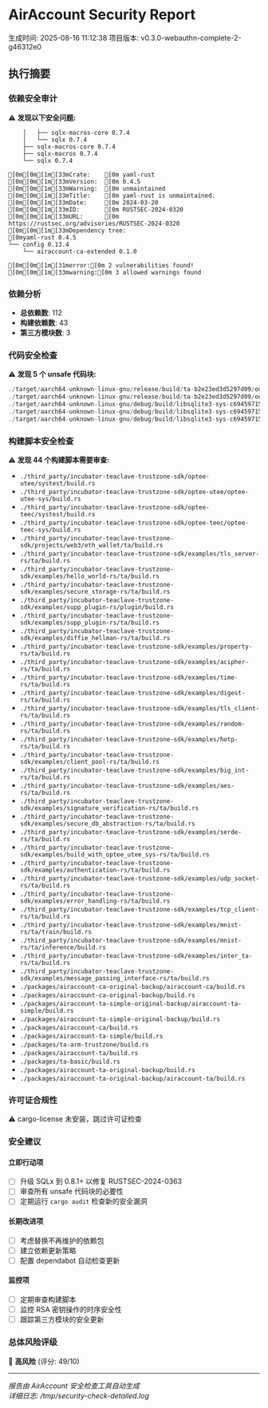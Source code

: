 # AirAccount Security Report
生成时间: 2025-08-16 11:12:38
项目版本: v0.3.0-webauthn-complete-2-g46312e0

## 执行摘要

### 依赖安全审计
⚠️ **发现以下安全问题:**
```
    │   ├── sqlx-macros-core 0.7.4
    │   └── sqlx 0.7.4
    ├── sqlx-macros-core 0.7.4
    ├── sqlx-macros 0.7.4
    └── sqlx 0.7.4

[0m[0m[1m[33mCrate:    [0m yaml-rust
[0m[0m[1m[33mVersion:  [0m 0.4.5
[0m[0m[1m[33mWarning:  [0m unmaintained
[0m[0m[1m[33mTitle:    [0m yaml-rust is unmaintained.
[0m[0m[1m[33mDate:     [0m 2024-03-20
[0m[0m[1m[33mID:       [0m RUSTSEC-2024-0320
[0m[0m[1m[33mURL:      [0m https://rustsec.org/advisories/RUSTSEC-2024-0320
[0m[0m[1m[33mDependency tree:
[0myaml-rust 0.4.5
└── config 0.13.4
    └── airaccount-ca-extended 0.1.0

[0m[0m[1m[31merror:[0m 2 vulnerabilities found!
[0m[0m[1m[33mwarning:[0m 3 allowed warnings found
```

### 依赖分析
- **总依赖数**: 112
- **构建依赖数**: 43
- **第三方模块数**:        3

### 代码安全检查
⚠️ **发现        5 个 unsafe 代码块:**
```rust
./target/aarch64-unknown-linux-gnu/release/build/ta-b2e23ed3d5297d09/out/user_ta_header.rs:pub unsafe extern "C" fn tahead_get_trace_level() -> c_int {
./target/aarch64-unknown-linux-gnu/release/build/ta-b2e23ed3d5297d09/out/user_ta_header.rs:    unsafe {
./target/aarch64-unknown-linux-gnu/debug/build/libsqlite3-sys-c69459715f1ef1de/out/bindgen.rs:            unsafe extern "C" fn(
./target/aarch64-unknown-linux-gnu/debug/build/libsqlite3-sys-c69459715f1ef1de/out/bindgen.rs:            unsafe extern "C" fn(
./target/aarch64-unknown-linux-gnu/debug/build/libsqlite3-sys-c69459715f1ef1de/out/bindgen.rs:    unsafe extern "C" fn(
```

### 构建脚本安全检查
⚠️ **发现       44 个构建脚本需要审查:**
- `./third_party/incubator-teaclave-trustzone-sdk/optee-utee/systest/build.rs`
- `./third_party/incubator-teaclave-trustzone-sdk/optee-utee/optee-utee-sys/build.rs`
- `./third_party/incubator-teaclave-trustzone-sdk/optee-teec/systest/build.rs`
- `./third_party/incubator-teaclave-trustzone-sdk/optee-teec/optee-teec-sys/build.rs`
- `./third_party/incubator-teaclave-trustzone-sdk/projects/web3/eth_wallet/ta/build.rs`
- `./third_party/incubator-teaclave-trustzone-sdk/examples/tls_server-rs/ta/build.rs`
- `./third_party/incubator-teaclave-trustzone-sdk/examples/hello_world-rs/ta/build.rs`
- `./third_party/incubator-teaclave-trustzone-sdk/examples/secure_storage-rs/ta/build.rs`
- `./third_party/incubator-teaclave-trustzone-sdk/examples/supp_plugin-rs/plugin/build.rs`
- `./third_party/incubator-teaclave-trustzone-sdk/examples/supp_plugin-rs/ta/build.rs`
- `./third_party/incubator-teaclave-trustzone-sdk/examples/diffie_hellman-rs/ta/build.rs`
- `./third_party/incubator-teaclave-trustzone-sdk/examples/property-rs/ta/build.rs`
- `./third_party/incubator-teaclave-trustzone-sdk/examples/acipher-rs/ta/build.rs`
- `./third_party/incubator-teaclave-trustzone-sdk/examples/time-rs/ta/build.rs`
- `./third_party/incubator-teaclave-trustzone-sdk/examples/digest-rs/ta/build.rs`
- `./third_party/incubator-teaclave-trustzone-sdk/examples/tls_client-rs/ta/build.rs`
- `./third_party/incubator-teaclave-trustzone-sdk/examples/random-rs/ta/build.rs`
- `./third_party/incubator-teaclave-trustzone-sdk/examples/hotp-rs/ta/build.rs`
- `./third_party/incubator-teaclave-trustzone-sdk/examples/client_pool-rs/ta/build.rs`
- `./third_party/incubator-teaclave-trustzone-sdk/examples/big_int-rs/ta/build.rs`
- `./third_party/incubator-teaclave-trustzone-sdk/examples/aes-rs/ta/build.rs`
- `./third_party/incubator-teaclave-trustzone-sdk/examples/signature_verification-rs/ta/build.rs`
- `./third_party/incubator-teaclave-trustzone-sdk/examples/secure_db_abstraction-rs/ta/build.rs`
- `./third_party/incubator-teaclave-trustzone-sdk/examples/serde-rs/ta/build.rs`
- `./third_party/incubator-teaclave-trustzone-sdk/examples/build_with_optee_utee_sys-rs/ta/build.rs`
- `./third_party/incubator-teaclave-trustzone-sdk/examples/authentication-rs/ta/build.rs`
- `./third_party/incubator-teaclave-trustzone-sdk/examples/udp_socket-rs/ta/build.rs`
- `./third_party/incubator-teaclave-trustzone-sdk/examples/error_handling-rs/ta/build.rs`
- `./third_party/incubator-teaclave-trustzone-sdk/examples/tcp_client-rs/ta/build.rs`
- `./third_party/incubator-teaclave-trustzone-sdk/examples/mnist-rs/ta/train/build.rs`
- `./third_party/incubator-teaclave-trustzone-sdk/examples/mnist-rs/ta/inference/build.rs`
- `./third_party/incubator-teaclave-trustzone-sdk/examples/inter_ta-rs/ta/build.rs`
- `./third_party/incubator-teaclave-trustzone-sdk/examples/message_passing_interface-rs/ta/build.rs`
- `./packages/airaccount-ca-original-backup/airaccount-ca/build.rs`
- `./packages/airaccount-ca-original-backup/build.rs`
- `./packages/airaccount-ta-simple-original-backup/airaccount-ta-simple/build.rs`
- `./packages/airaccount-ta-simple-original-backup/build.rs`
- `./packages/airaccount-ca/build.rs`
- `./packages/airaccount-ta-simple/build.rs`
- `./packages/ta-arm-trustzone/build.rs`
- `./packages/airaccount-ta/build.rs`
- `./packages/ta-basic/build.rs`
- `./packages/airaccount-ta-original-backup/build.rs`
- `./packages/airaccount-ta-original-backup/airaccount-ta/build.rs`

### 许可证合规性
⚠️ cargo-license 未安装，跳过许可证检查

### 安全建议

#### 立即行动项
- [ ] 升级 SQLx 到 0.8.1+ 以修复 RUSTSEC-2024-0363
- [ ] 审查所有 unsafe 代码块的必要性
- [ ] 定期运行 `cargo audit` 检查新的安全漏洞

#### 长期改进项  
- [ ] 考虑替换不再维护的依赖包
- [ ] 建立依赖更新策略
- [ ] 配置 dependabot 自动检查更新

#### 监控项
- [ ] 定期审查构建脚本
- [ ] 监控 RSA 密钥操作的时序安全性
- [ ] 跟踪第三方模块的安全更新

### 总体风险评级
🔴 **高风险** (评分: 49/10)

---
*报告由 AirAccount 安全检查工具自动生成*  
*详细日志: /tmp/security-check-detailed.log*

